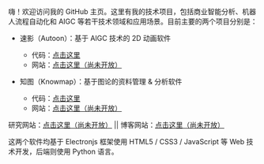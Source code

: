 
嗨！欢迎访问我的 GitHub 主页。这里有我的技术项目，包括商业智能分析、机器人流程自动化和 AIGC 等若干技术领域和应用场景。目前主要的两个项目分别是：

- 速影（Autoon）：基于 AIGC 技术的 2D 动画软件
  - 代码：[点击这里](https://github.com/goatsofcanton/autoon/)
  - 网站：[点击这里（尚未开放）](https://goatsofcanton.github.io/zh-cn/autoon/)
    
- 知图（Knowmap）：基于图论的资料管理 & 分析软件
  - 代码：[点击这里](https://github.com/goatsofcanton/knowmap/)
  - 网站：[点击这里（尚未开放）](https://goatsofcanton.github.io/zh-cn/knowmap/)

研究网站：[点击这里（尚未开放）](https://goatsofcanton.github.com/zh-cn/research/) 
||
博客网站：[点击这里（尚未开放）](https://goatsofcanton.github.com/zh-cn/blogs/)

这两个软件均基于 Electronjs 框架使用 HTML5 / CSS3 / JavaScript 等 Web 技术开发，后端则使用 Python 语言。

<!-- Traditional Chinese rolling headline -->
<!-- 
[![Typing SVG](https://readme-typing-svg.demolab.com/?lines=你好，世界!+我是李兆智。;歡迎造訪我的+GitHub+專頁！;我是名獨立開發者和插畫師。;這裏有我的技術項目和網誌。;全棧+Web+應用程式設計與開發;資料分析與報表自動化工具;高效辦公資源管理系統;數據管理與決策系統;数碼藝術和設計+AI+解決方案;)](https://git.io/typing-svg)
-->

<!-- GitHub recommended bio. -->
<!--
### Hi there 👋

**mrlizhaozhi/mrlizhaozhi** is a ✨ _special_ ✨ repository because its `README.md` (this file) appears on your GitHub profile.

Here are some ideas to get you started:

- 🔭 I’m currently working on ...
- 🌱 I’m currently learning ...
- 👯 I’m looking to collaborate on ...
- 🤔 I’m looking for help with ...
- 💬 Ask me about ...
- 📫 How to reach me: ...
- 😄 Pronouns: ...
- ⚡ Fun fact: ...
-->
